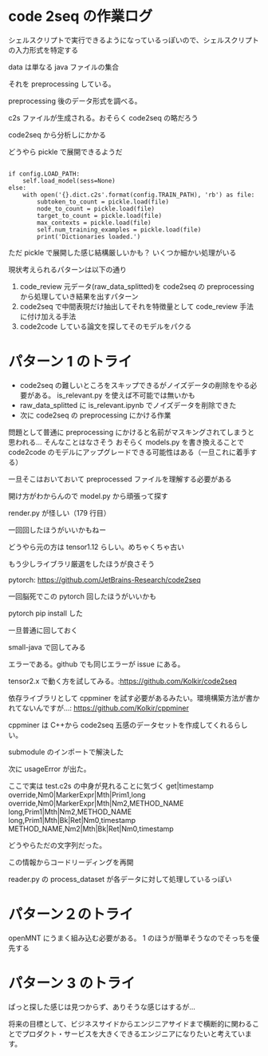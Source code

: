 # code 2seq の作業ログ

シェルスクリプトで実行できるようになっているっぽいので、シェルスクリプトの入力形式を特定する

data は単なる java ファイルの集合

それを preprocessing している。

preprocessing 後のデータ形式を調べる。

c2s ファイルが生成される。おそらく code2seq の略だろう

code2seq から分析しにかかる

どうやら pickle で展開できるようだ

```

if config.LOAD_PATH:
    self.load_model(sess=None)
else:
    with open('{}.dict.c2s'.format(config.TRAIN_PATH), 'rb') as file:
        subtoken_to_count = pickle.load(file)
        node_to_count = pickle.load(file)
        target_to_count = pickle.load(file)
        max_contexts = pickle.load(file)
        self.num_training_examples = pickle.load(file)
        print('Dictionaries loaded.')

```

ただ pickle で展開した感じ結構厳しいかも？
いくつか細かい処理がいる

現状考えられるパターンは以下の通り

1. code_review 元データ(raw_data_splitted)を code2seq の preprocessing から処理していき結果を出すパターン
2. code2seq で中間表現だけ抽出してそれを特徴量として code_review 手法に付け加える手法
3. code2code している論文を探してそのモデルをパクる

# パターン 1 のトライ

- code2seq の難しいところをスキップできるがノイズデータの削除をやる必要がある。 is_relevant.py を使えば不可能では無いかも
- raw_data_splitted に is_relevant.ipynb でノイズデータを削除できた
- 次に code2seq の preprocessing にかける作業

問題として普通に preprocessing にかけると名前がマスキングされてしまうと思われる...
そんなことはなさそう
おそらく models.py を書き換えることで code2code のモデルにアップグレードできる可能性はある（一旦これに着手する）

一旦そこはおいておいて preprocessed ファイルを理解する必要がある

開け方がわからんので model.py から頑張って探す

render.py が怪しい（179 行目）

一回回したほうがいいかもねー

どうやら元の方は tensor1.12 らしい。めちゃくちゃ古い

もう少しライブラリ厳選をしたほうが良さそう

pytorch: https://github.com/JetBrains-Research/code2seq

一回脳死でこの pytorch 回したほうがいいかも

pytorch pip install した

一旦普通に回しておく

small-java で回してみる

エラーである。github でも同じエラーが issue にある。

tensor2.x で動く方を試してみる。:https://github.com/Kolkir/code2seq

依存ライブラリとして cppminer を試す必要があるみたい。環境構築方法が書かれてないんですが...: https://github.com/Kolkir/cppminer

cppminer は C++から code2seq 五感のデータセットを作成してくれるらしい。

submodule のインポートで解決した

次に usageError が出た。

ここで実は test.c2s の中身が見れることに気づく
get|timestamp override,Nm0|MarkerExpr|Mth|Prim1,long override,Nm0|MarkerExpr|Mth|Nm2,METHOD_NAME long,Prim1|Mth|Nm2,METHOD_NAME long,Prim1|Mth|Bk|Ret|Nm0,timestamp METHOD_NAME,Nm2|Mth|Bk|Ret|Nm0,timestamp

どうやらただの文字列だった。

この情報からコードリーディングを再開

reader.py の process_dataset が各データに対して処理しているっぽい

# パターン２のトライ

openMNT にうまく組み込む必要がある。
1 のほうが簡単そうなのでそっちを優先する

# パターン 3 のトライ

ぱっと探した感じは見つからず、ありそうな感じはするが...

将来の目標として、ビジネスサイドからエンジニアサイドまで横断的に関わることでプロダクト・サービスを大きくできるエンジニアになりたいと考えています。

